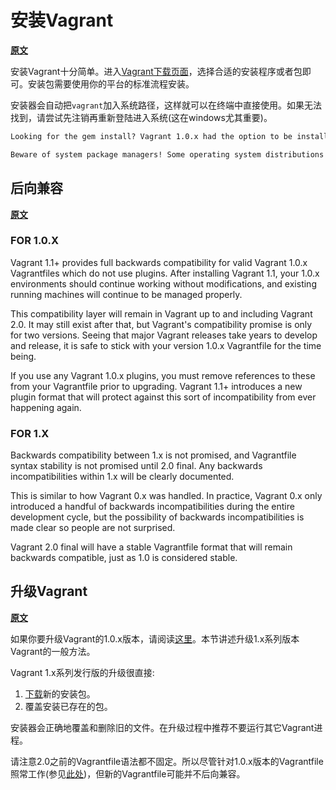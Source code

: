 # 安装Vagrant
**[原文](https://www.vagrantup.com/docs/installation/)**

安装Vagrant十分简单。进入[Vagrant下载页面](https://www.vagrantup.com/downloads.html)，选择合适的安装程序或者包即可。安装包需要使用你的平台的标准流程安装。

安装器会自动把`vagrant`加入系统路径，这样就可以在终端中直接使用。如果无法找到，请尝试先注销再重新登陆进入系统(这在windows尤其重要)。

```html
Looking for the gem install? Vagrant 1.0.x had the option to be installed as a RubyGem. This installation method is no longer supported. If you have an old version of Vagrant installed via Rubygems, please remove it prior to installing newer versions of Vagrant.
```

```html
Beware of system package managers! Some operating system distributions include a vagrant package in their upstream package repos. Please do not install Vagrant in this manner. Typically these packages are missing dependencies or include very outdated versions of Vagrant. If you install via your system's package manager, it is very likely that you will experience issues. Please use the official installers on the downloads page.
```

## 后向兼容

**[原文](https://www.vagrantup.com/docs/installation/backwards-compatibility.html)**

### FOR 1.0.X

Vagrant 1.1+ provides full backwards compatibility for valid Vagrant 1.0.x Vagrantfiles which do not use plugins. After installing Vagrant 1.1, your 1.0.x environments should continue working without modifications, and existing running machines will continue to be managed properly.

This compatibility layer will remain in Vagrant up to and including Vagrant 2.0. It may still exist after that, but Vagrant's compatibility promise is only for two versions. Seeing that major Vagrant releases take years to develop and release, it is safe to stick with your version 1.0.x Vagrantfile for the time being.

If you use any Vagrant 1.0.x plugins, you must remove references to these from your Vagrantfile prior to upgrading. Vagrant 1.1+ introduces a new plugin format that will protect against this sort of incompatibility from ever happening again.

### FOR 1.X

Backwards compatibility between 1.x is not promised, and Vagrantfile syntax stability is not promised until 2.0 final. Any backwards incompatibilities within 1.x will be clearly documented.

This is similar to how Vagrant 0.x was handled. In practice, Vagrant 0.x only introduced a handful of backwards incompatibilities during the entire development cycle, but the possibility of backwards incompatibilities is made clear so people are not surprised.

Vagrant 2.0 final will have a stable Vagrantfile format that will remain backwards compatible, just as 1.0 is considered stable.

## 升级Vagrant

**[原文](https://www.vagrantup.com/docs/installation/upgrading.html)**

如果你要升级Vagrant的1.0.x版本，请阅读[这里](https://www.vagrantup.com/docs/installation/upgrading-from-1-0.html)。本节讲述升级1.x系列版本Vagrant的一般方法。

Vagrant 1.x系列发行版的升级很直接:

1. [下载](https://www.vagrantup.com/downloads.html)新的安装包。
2. 覆盖安装已存在的包。

安装器会正确地覆盖和删除旧的文件。在升级过程中推荐不要运行其它Vagrant进程。

请注意2.0之前的Vagrantfile语法都不固定。所以尽管针对1.0.x版本的Vagrantfile照常工作(参见[此处]())，但新的Vagrantfile可能并不后向兼容。


